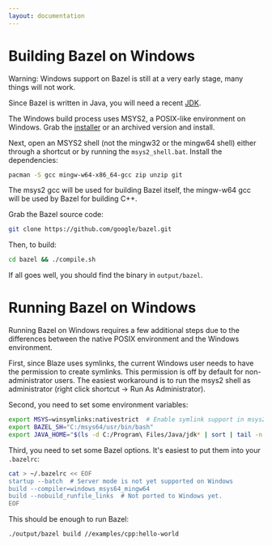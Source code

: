 ```yaml
---
layout: documentation
---
```


Building Bazel on Windows
=========================

Warning: Windows support on Bazel is still at a very early stage, many things
will not work.

Since Bazel is written in Java, you will need a recent
[JDK](http://www.oracle.com/technetwork/java/javase/downloads/index.html).

The Windows build process uses MSYS2, a POSIX-like environment on Windows. Grab
the [installer](http://sourceforge.net/projects/msys2/files/Base/x86_64/)
or an archived version and install.

Next, open an MSYS2 shell (not the mingw32 or the mingw64 shell) either through
a shortcut or by running the `msys2_shell.bat`. Install the dependencies:

```bash
pacman -S gcc mingw-w64-x86_64-gcc zip unzip git
```

The msys2 gcc will be used for building Bazel itself, the mingw-w64 gcc will
be used by Bazel for building C++.

Grab the Bazel source code:

```bash
git clone https://github.com/google/bazel.git
```

Then, to build:

```bash
cd bazel && ./compile.sh
```

If all goes well, you should find the binary in `output/bazel`.


Running Bazel on Windows
========================

Running Bazel on Windows requires a few additional steps due to the differences
between the native POSIX environment and the Windows environment.

First, since Blaze uses symlinks, the current Windows user needs to have the
permission to create symlinks. This permission is off by default for
non-administrator users. The easiest workaround is to run the msys2 shell
as administrator (right click shortcut -> Run As Administrator).

Second, you need to set some environment variables:

```bash
export MSYS=winsymlinks:nativestrict  # Enable symlink support in msys2.
export BAZEL_SH="C:/msys64/usr/bin/bash"
export JAVA_HOME="$(ls -d C:/Program\ Files/Java/jdk* | sort | tail -n 1)"
```

Third, you need to set some Bazel options. It's easiest to put them into your
`.bazelrc`:

```bash
cat > ~/.bazelrc << EOF
startup --batch  # Server mode is not yet supported on Windows
build --compiler=windows_msys64_mingw64
build --nobuild_runfile_links  # Not ported to Windows yet.
EOF
```

This should be enough to run Bazel:

```bash
./output/bazel build //examples/cpp:hello-world
```

